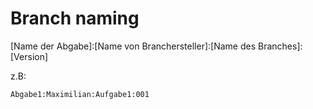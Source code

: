 # Branch naming
[Name der Abgabe]:[Name von Branchersteller]:[Name des Branches]:[Version]

z.B:
```Bash
Abgabe1:Maximilian:Aufgabe1:001
```
